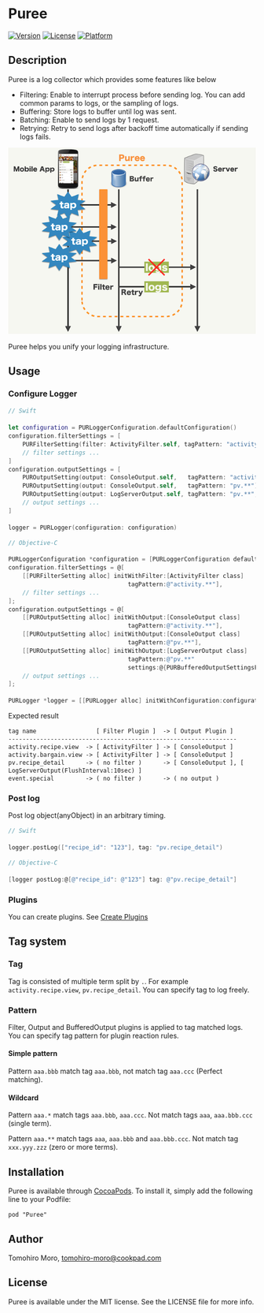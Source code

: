 Puree
========

[![Version](https://img.shields.io/cocoapods/v/Puree.svg?style=flat)](http://cocoadocs.org/docsets/Puree)
[![License](https://img.shields.io/cocoapods/l/Puree.svg?style=flat)](http://cocoadocs.org/docsets/Puree)
[![Platform](https://img.shields.io/cocoapods/p/Puree.svg?style=flat)](http://cocoadocs.org/docsets/Puree)

## Description

Puree is a log collector which provides some features like below

- Filtering: Enable to interrupt process before sending log. You can add common params to logs, or the sampling of logs.
- Buffering: Store logs to buffer until log was sent.
- Batching: Enable to send logs by 1 request.
- Retrying: Retry to send logs after backoff time automatically if sending logs fails.

![](./images/overview.png)

Puree helps you unify your logging infrastructure.

## Usage

### Configure Logger

```swift
// Swift

let configuration = PURLoggerConfiguration.defaultConfiguration()
configuration.filterSettings = [
    PURFilterSetting(filter: ActivityFilter.self, tagPattern: "activity.**"),
    // filter settings ...
]
configuration.outputSettings = [
    PUROutputSetting(output: ConsoleOutput.self,   tagPattern: "activity.**"),
    PUROutputSetting(output: ConsoleOutput.self,   tagPattern: "pv.**"),
    PUROutputSetting(output: LogServerOutput.self, tagPattern: "pv.**", settings:[PURBufferedOutputSettingsFlushIntervalKey: 10]),
    // output settings ...
]

logger = PURLogger(configuration: configuration)
```

```objective-c
// Objective-C

PURLoggerConfiguration *configuration = [PURLoggerConfiguration defaultConfiguration];
configuration.filterSettings = @[
    [[PURFilterSetting alloc] initWithFilter:[ActivityFilter class]
                                  tagPattern:@"activity.**"],
    // filter settings ...
];
configuration.outputSettings = @[
    [[PUROutputSetting alloc] initWithOutput:[ConsoleOutput class]
                                  tagPattern:@"activity.**"],
    [[PUROutputSetting alloc] initWithOutput:[ConsoleOutput class]
                                  tagPattern:@"pv.**"],
    [[PUROutputSetting alloc] initWithOutput:[LogServerOutput class]
                                  tagPattern:@"pv.**"
                                  settings:@{PURBufferedOutputSettingsFlushIntervalKey: @10}],
    // output settings ...
];

PURLogger *logger = [[PURLogger alloc] initWithConfiguration:configuration];
```

Expected result

```
tag name                 [ Filter Plugin ]  -> [ Output Plugin ]
-----------------------------------------------------------------
activity.recipe.view  -> [ ActivityFilter ] -> [ ConsoleOutput ]
activity.bargain.view -> [ ActivityFilter ] -> [ ConsoleOutput ]
pv.recipe_detail      -> ( no filter )      -> [ ConsoleOutput ], [ LogServerOutput(FlushInterval:10sec) ]
event.special         -> ( no filter )      -> ( no output )
```

### Post log

Post log object(anyObject) in an arbitrary timing.

```swift
// Swift

logger.postLog(["recipe_id": "123"], tag: "pv.recipe_detail")
```

```objective-c
// Objective-C

[logger postLog:@[@"recipe_id": @"123"] tag: @"pv.recipe_detail"]
```

### Plugins

You can create plugins. See [Create Plugins](https://github.com/cookpad/puree-ios/wiki/Create-plugins)

## Tag system

### Tag

Tag is consisted of multiple term split by `.`.
For example `activity.recipe.view`, `pv.recipe_detail`.
You can specify tag to log freely.

### Pattern

Filter, Output and BufferedOutput plugins is applied to tag matched logs.
You can specify tag pattern for plugin reaction rules.

#### Simple pattern

Pattern `aaa.bbb` match tag `aaa.bbb`, not match tag `aaa.ccc` (Perfect matching).

#### Wildcard

Pattern `aaa.*` match tags `aaa.bbb`, `aaa.ccc`. Not match tags `aaa`, `aaa.bbb.ccc` (single term).

Pattern `aaa.**` match tags `aaa`, `aaa.bbb` and `aaa.bbb.ccc`. Not match tag `xxx.yyy.zzz` (zero or more terms).

## Installation

Puree is available through [CocoaPods](http://cocoapods.org). To install
it, simply add the following line to your Podfile:

    pod "Puree"

## Author

Tomohiro Moro, tomohiro-moro@cookpad.com

## License

Puree is available under the MIT license. See the LICENSE file for more info.

